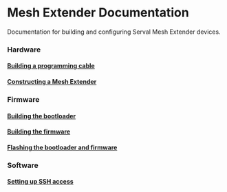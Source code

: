 # Mesh Extender Documentation
Documentation for building and configuring Serval Mesh Extender devices.

### Hardware  
#### [Building a programming cable](programming-cable.md)
#### [Constructing a Mesh Extender](mesh-extender-build-process.md)  

### Firmware  
#### [Building the bootloader](mesh-extender-bootloader-build.md)  
#### [Building the firmware](mesh-extender-firmware-build.md)  
#### [Flashing the bootloader and firmware](mesh-extender-flash-process.md)  

### Software
#### [Setting up SSH access](ssh.md)
